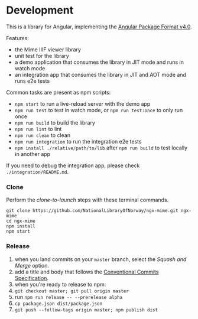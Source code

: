 # Development

This is a library for Angular, implementing the
[Angular Package Format v4.0](https://docs.google.com/document/d/1CZC2rcpxffTDfRDs6p1cfbmKNLA6x5O-NtkJglDaBVs/edit#heading=h.k0mh3o8u5hx).

Features:
- the Mime IIIF viewer library
- unit test for the library
- a demo application that consumes the library in JIT mode and runs in watch mode
- an integration app that consumes the library in JIT and AOT mode and runs e2e tests

Common tasks are present as npm scripts:

- `npm start` to run a live-reload server with the demo app
- `npm run test` to test in watch mode, or `npm run test:once` to only run once
- `npm run build` to build the library
- `npm run lint` to lint 
- `npm run clean` to clean
- `npm run integration` to run the integration e2e tests
- `npm install ./relative/path/to/lib` after `npm run build` to test locally in another app

If you need to debug the integration app, please check `./integration/README.md`.

[travis-badge]: https://travis-ci.org/NationalLibraryOfNorway/ngx-mime.svg?branch=master
[travis-badge-url]: https://travis-ci.org/NationalLibraryOfNorway/ngx-mime

### Clone

Perform the _clone-to-launch_ steps with these terminal commands.

```
git clone https://github.com/NationalLibraryOfNorway/ngx-mime.git ngx-mime
cd ngx-mime
npm install
npm start
```

### Release
1. when you land commits on your `master` branch, select the _Squash and Merge_ option.
2. add a title and body that follows the [Conventional Commits Specification](https://conventionalcommits.org).
3. when you're ready to release to npm:
  1. `git checkout master; git pull origin master`
  2. run `npm run release -- --prerelease alpha`
  2. `cp package.json dist/package.json`
  3. `git push --follow-tags origin master; npm publish dist`

